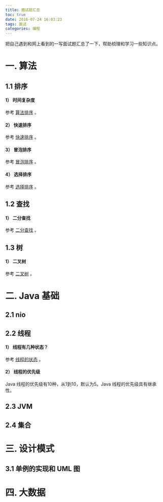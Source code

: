 ```yaml
---
title: 面试题汇总
toc: true
date: 2016-07-24 16:03:23
tags: 面试
categories: 编程
---
```


把自己遇到和网上看到的一写面试题汇总了一下，帮助梳理和学习一些知识点。

# 一. 算法
## 1.1 排序
#### 1） 时间复杂度
参考 [算法排序](../../../../2016/07/16/排序算法/) 。
#### 2） 快速排序
参考 [快速排序](../../../../2016/07/16/快速排序/) 。
#### 3） 冒泡排序
参考 [冒泡排序](../../../../2016/07/16/冒泡排序/) 。
#### 4） 选择排序
参考 [选择排序](../../../../2016/07/16/选择排序/) 。

## 1.2 查找
#### 1） 二分查找
参考 [二分查找](../../../../2016/07/16/二分查找/) 。

## 1.3 树
#### 1） 二叉树
参考 [二叉树](../../../../2016/07/16/二叉树/) 。

# 二. Java 基础
## 2.1 nio

## 2.2 线程
#### 1） 线程有几种状态？
参考 [线程的状态](../../../../2016/07/24/线程的状态/) 。

#### 2） 线程的优先级
Java 线程的优先级有10种，从1到10，默认为5。Java 线程的优先级具有继承性。





## 2.3 JVM

## 2.4 集合

# 三. 设计模式
## 3.1 单例的实现和 UML 图

# 四. 大数据
